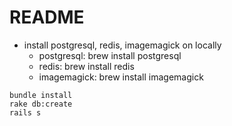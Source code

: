 # README

- install postgresql, redis, imagemagick on locally
    - postgresql: brew install postgresql
    - redis: brew install redis
    - imagemagick: brew install imagemagick

```
bundle install
rake db:create
rails s
```
